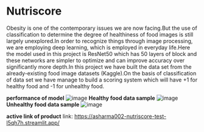 # Nutriscore
Obesity is one of the contemporary issues we are now facing.But the use of classification  to determine the degree of healthiness of food images is still largely unexplored.In order to recognize things through image processing, we are employing deep learning, which is employed in everyday life.Here the model used in this project is ResNet50 which has 50 layers of block and these networks are simpler to optimize and can improve accuracy over significantly more depth.In this project we have built the data set from the already-existing food image datasets (Kaggle).On the basis of classification of data set we have manage to build a scoring system which will have +1 for healthy food and -1 for unhealthy food.

**performance of model**
![image](https://user-images.githubusercontent.com/115871964/236400687-e9d6a806-22cd-4a7a-9bac-4d1dcfda8b55.png)
**Healthy food data sample**
![image](https://user-images.githubusercontent.com/115871964/236400800-ac66b040-6cc8-4c03-8512-c6f0be1ab9f4.png)
**Unhealthy food data sample**
![image](https://user-images.githubusercontent.com/115871964/236400854-113762b4-1597-439f-be80-41fe19e7a962.png)

**active link of product**
link: https://asharma002-nutriscore-test-l5qh7h.streamlit.app/


